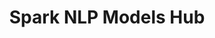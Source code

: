 ---
layout: landing
comment: no
title: Spark NLP Models Hub 
excerpt: A place for sharing and discovery of both community and premium Spark NLP models.
permalink: /modelmain
header: true  
article_header:
  actions:
    - text: Explore Models
      type: trans
      url: /docs/en/quickstart
    - text: Models in Action
      type: trans
      url: https://demo.johnsnowlabs.com
    - text: '<i class="fab fa-github"></i> GitHub'
      type: trans
      url: https://github.com/johnsnowlabs/spark-nlp     
  height: 20vh
  theme: dark
header:
  background_image: assets/images/modellanding.jpg
data:
  sections:   
    - title: Quick and Easy
      landingmodels: yes
      excerpt: Upload your model and share it with the community.
      actions:
        - text: Upload Spark NLP Model
          type: big_btn
          url: /docs/en/install    
---